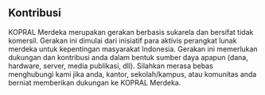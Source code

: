 ## Kontribusi

KOPRAL Merdeka merupakan gerakan berbasis sukarela dan bersifat tidak komersil. Gerakan ini dimulai dari inisiatif para aktivis perangkat lunak merdeka untuk kepentingan masyarakat Indonesia. Gerakan ini memerlukan dukungan dan kontribusi anda dalam bentuk sumber daya apapun (dana, hardware, server, media publikasi, dll). Silahkan merasa bebas menghubungi kami jika anda, kantor, sekolah/kampus, atau komunitas anda berniat memberikan dukungan ke KOPRAL Merdeka.
